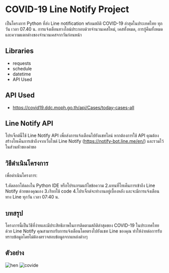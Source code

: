 # COVID-19 Line Notify Project
เป็นโครงการ Python ที่ส่ง Line notification พร้อมสถิติ COVID-19 ล่าสุดในประเทศไทย ทุกวัน เวลา 07.40 น. การแจ้งเตือนทางไลน์ประกอบด้วยจำนวนเคสใหม่, เคสทั้งหมด, การกู้คืนทั้งหมด และความแตกต่างของจำนวนเคสจากวันก่อนหน้า

## Libraries
* requests
* schedule
* datetime
* API Used

## API Used
* https://covid19.ddc.moph.go.th/api/Cases/today-cases-all

## Line Notify API
โปรเจ็กต์นี้ใช้ Line Notify API เพื่อส่งการแจ้งเตือนไปยังแชทไลน์ หากต้องการใช้ API คุณต้องสร้างโทเค็นการเข้าถึงจากเว็บไซต์ Line Notify (https://notify-bot.line.me/en/) 
และรวมไว้ในส่วนหัวของคำขอ

## วิธีดำเนินโครงการ
เพื่อดำเนินโครงการ:

1.คัดลอกโค้ดลงใน Python IDE หรือโปรแกรมแก้ไขข้อความ
2.แทนที่โทเค็นการเข้าถึง Line Notify ด้วยของคุณเอง
3.เรียกใช้ code 
4.โปรเจ็กต์จะทำงานอยู่เบื้องหลัง และจะมีการแจ้งเตือนทาง Line ทุกวัน เวลา 07:40 น.

## บทสรุป
โครงการนี้เป็นวิธีที่ง่ายและมีประสิทธิภาพในการติดตามสถิติล่าสุดของ COVID-19 ในประเทศไทย ด้วย Line Notify คุณสามารถรับการแจ้งเตือนโดยตรงไปยังแชท Line ของคุณ 
ทำให้ง่ายต่อการรับทราบข้อมูลโดยไม่ต้องตรวจสอบข้อมูลจากแหล่งต่างๆ

## ตัวอย่าง
![hen](https://user-images.githubusercontent.com/104154862/233909148-0af8870a-380e-4440-9859-c571844d3f66.jpg)
![covide](https://user-images.githubusercontent.com/104154862/233909153-0b15cb6a-b722-457b-b9d9-af238c94d6f5.jpg)

